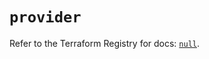 # `provider`

Refer to the Terraform Registry for docs: [`null`](https://registry.terraform.io/providers/hashicorp/null/3.2.4/docs).
